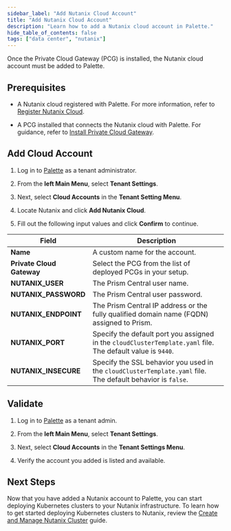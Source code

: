 ```yaml
---
sidebar_label: "Add Nutanix Cloud Account"
title: "Add Nutanix Cloud Account"
description: "Learn how to add a Nutanix cloud account in Palette."
hide_table_of_contents: false
tags: ["data center", "nutanix"]
---
```


 Once the Private Cloud Gateway (PCG) is installed, the Nutanix cloud account must be added to Palette.

## Prerequisites

- A Nutanix cloud registered with Palette. For more information, refer to [Register Nutanix Cloud](register-nutanix-cloud.md). 

- A PCG installed that connects the Nutanix cloud with Palette. For guidance, refer to [Install Private Cloud Gateway](install-pcg.md).


## Add Cloud Account

1. Log in to [Palette](https://console.spectrocloud.com/) as a tenant administrator.

2. From the **left Main Menu**, select **Tenant Settings**. 

3. Next, select **Cloud Accounts** in the **Tenant Setting Menu**.

4. Locate Nutanix and click **Add Nutanix Cloud**.  

5. Fill out the following input values and click **Confirm** to continue. 

  | **Field** | **Description** |
  |-----------|-----------------|
  | **Name**| A custom name for the account. |
  | **Private Cloud Gateway**| Select the PCG from the list of deployed PCGs in your setup.|
  | **NUTANIX_USER**| The Prism Central user name.|
  | **NUTANIX_PASSWORD** | The Prism Central user password.|
  | **NUTANIX_ENDPOINT** | The Prism Central IP address or the fully qualified domain name (FQDN) assigned to Prism.|
  | **NUTANIX_PORT** | Specify the default port you assigned in the ``cloudClusterTemplate.yaml`` file. The default value is `9440`. |
  | **NUTANIX_INSECURE** | Specify the SSL behavior you used in the ``cloudClusterTemplate.yaml`` file. The default behavior is `false`. |

## Validate

1. Log in to [Palette](https://console.spectrocloud.com/) as a tenant admin.

2. From the **left Main Menu**, select **Tenant Settings**. 

3. Next, select **Cloud Accounts** in the **Tenant Settings Menu**. 

4. Verify the account you added is listed and available.


## Next Steps

Now that you have added a Nutanix account to Palette, you can start deploying Kubernetes clusters to your Nutanix infrastructure. To learn how to get started deploying Kubernetes clusters to Nutanix, review the [Create and Manage Nutanix Cluster](/clusters/data-center/nutanix/create-manage-nutanix-cluster.md) guide.